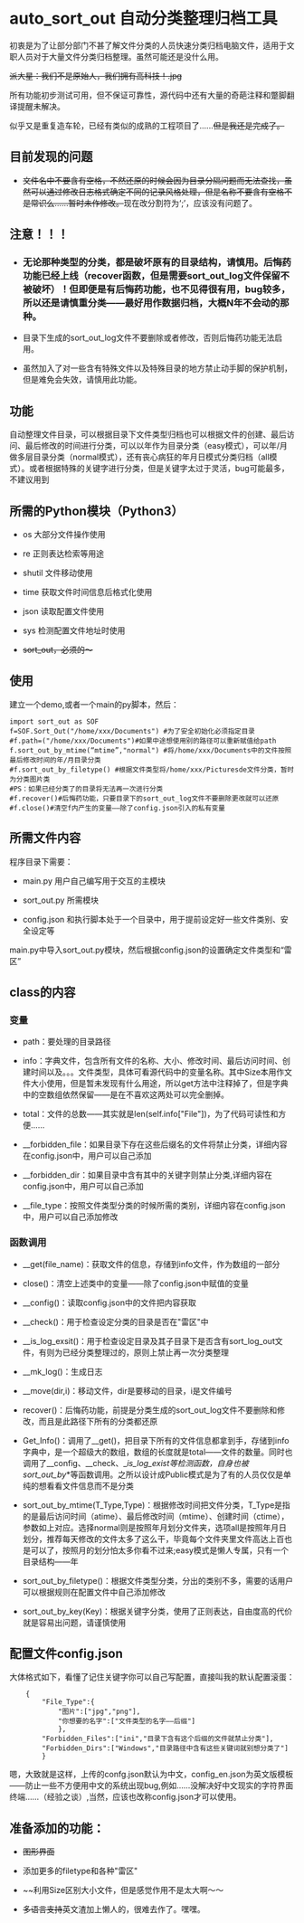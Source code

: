 # auto_sort_out 自动分类整理归档工具

初衷是为了让部分部门不甚了解文件分类的人员快速分类归档电脑文件，适用于文职人员对于大量文件分类归档整理。虽然可能还是没什么用。

~~派大星：我们不是原始人，我们拥有高科技！.jpg~~

所有功能初步测试可用，但不保证可靠性，源代码中还有大量的奇葩注释和蹩脚翻译提醒未解决。

似乎又是重复造车轮，已经有类似的成熟的工程项目了......~~但是我还是完成了。~~


## 目前发现的问题

+ ~~文件名中不要含有空格，不然还原的时候会因为目录分隔问题而无法查找，虽然可以通过修改日志格式确定不同的记录风格处理，但是名称不要含有空格不是常识么……暂时未作修改。~~现在改分割符为‘;’，应该没有问题了。

## 注意！！！

+ ### 无论那种类型的分类，都是破坏原有的目录结构，请慎用。后悔药功能已经上线（recover函数，但是需要sort_out_log文件保留不被破坏）！但即便是有后悔药功能，也不见得很有用，bug较多，所以还是请慎重分类——最好用作数据归档，大概N年不会动的那种。

+ 目录下生成的sort_out_log文件不要删除或者修改，否则后悔药功能无法启用。

+ 虽然加入了对一些含有特殊文件以及特殊目录的地方禁止动手脚的保护机制，但是难免会失效，请慎用此功能。

## 功能

自动整理文件目录，可以根据目录下文件类型归档也可以根据文件的创建、最后访问、最后修改的时间进行分类，可以以年作为目录分类（easy模式），可以年/月做多层目录分类（normal模式），还有丧心病狂的年月日模式分类归档（all模式）。或者根据特殊的关键字进行分类，但是关键字太过于灵活，bug可能最多，不建议用到

## 所需的Python模块（Python3）

+ os 大部分文件操作使用

+ re 正则表达检索等用途

+ shutil 文件移动使用

+ time 获取文件时间信息后格式化使用

+ json 读取配置文件使用

+ sys 检测配置文件地址时使用

+ ~~sort_out，必须的～~~

## 使用


建立一个demo,或者一个main的py脚本，然后：


    import sort_out as SOF 
    f=SOF.Sort_Out("/home/xxx/Documents") #为了安全初始化必须指定目录
    #f.path=("/home/xxx/Documents")#如果中途想使用别的路径可以重新赋值给path
    f.sort_out_by_mtime(“mtime”,"normal") #将/home/xxx/Documents中的文件按照最后修改时间的年/月目录分类
    #f.sort_out_by_filetype() #根据文件类型将/home/xxx/Picturesde文件分类，暂时为分类图片类
    #PS：如果已经分类了的目录将无法再一次进行分类
    #f.recover()#后悔药功能，只要目录下的sort_out_log文件不要删除更改就可以还原
    #f.close()#清空f内产生的变量——除了config.json引入的私有变量
    
## 所需文件内容

程序目录下需要：

+ main.py 用户自己编写用于交互的主模块

+ sort_out.py 所需模块

+ config.json 和执行脚本处于一个目录中，用于提前设定好一些文件类别、安全设定等

main.py中导入sort_out.py模块，然后根据config.json的设置确定文件类型和“雷区”

## class的内容

### 变量

+ path：要处理的目录路径

+ info：字典文件，包含所有文件的名称、大小、修改时间、最后访问时间、创建时间以及。。。文件类型，具体可看源代码中的变量名称。其中Size本用作文件大小使用，但是暂未发现有什么用途，所以get方法中注释掉了，但是字典中的空数组依然保留——是在不喜欢这两处可以完全删掉。

+ total：文件的总数——其实就是len(self.info["File"])，为了代码可读性和方便……

+ __forbidden_file：如果目录下存在这些后缀名的文件将禁止分类，详细内容在config.json中，用户可以自己添加

+ __forbidden_dir：如果目录中含有其中的关键字则禁止分类,详细内容在config.json中，用户可以自己添加

+ __file_type：按照文件类型分类的时候所需的类别，详细内容在config.json中，用户可以自己添加修改

### 函数调用

+ __get(file_name)：获取文件的信息，存储到info文件，作为数组的一部分

+ close()：清空上述类中的变量——除了config.json中赋值的变量

+ __config()：读取config.json中的文件把内容获取 

+ __check()：用于检查设定分类的目录是否在"雷区"中

+ __is_log_exsit()：用于检查设定目录及其子目录下是否含有sort_log_out文件，有则为已经分类整理过的，原则上禁止再一次分类整理

+ __mk_log()：生成日志

+ __move(dir,i)：移动文件，dir是要移动的目录，i是文件编号

+ recover()：后悔药功能，前提是分类生成的sort_out_log文件不要删除和修改，而且是此路径下所有的分类都还原

+ Get_Info()：调用了__get()，把目录下所有的文件信息都拿到手，存储到info字典中，是一个超级大的数组，数组的长度就是total——文件的数量。同时也调用了__config、__check、__is_log_exist等检测函数，自身也被sort_out_by_*等函数调用。之所以设计成Public模式是为了有的人员仅仅是单纯的想看看文件信息而不是分类

+ sort_out_by_mtime(T_Type,Type)：根据修改时间把文件分类，T_Type是指的是最后访问时间（atime）、最后修改时间（mtime）、创建时间（ctime），参数如上对应。选择normal则是按照年月划分文件夹，选项all是按照年月日划分，推荐每天修改的文件太多了这么干，毕竟每个文件夹里文件高达上百也是可以了，按照月的划分怕太多你看不过来;easy模式是懒人专属，只有一个目录结构——年

+ sort_out_by_filetype()：根据文件类型分类，分出的类别不多，需要的话用户可以根据规则在配置文件中自己添加修改

+ sort_out_by_key(Key)：根据关键字分类，使用了正则表达，自由度高的代价就是容易出问题，请谨慎使用

## 配置文件config.json 
大体格式如下，看懂了记住关键字你可以自己写配置，直接叫我的默认配置滚蛋：

		{
			"File_Type":{
				"图片":["jpg","png"],
				"你想要的名字":["文件类型的名字——后缀"]
				},
			"Forbidden_Files":["ini","目录下含有这个后缀的文件就禁止分类"],
			"Forbidden_Dirs":["Windows","目录路径中含有这些关键词就别想分类了"]
			}

嗯，大致就是这样，上传的confg.json默认为中文，config_en.json为英文版模板——防止一些不方便用中文的系统出现bug,例如……没解决好中文现实的字符界面终端……（经验之谈）,当然，应该也改称config.json才可以使用。

## 准备添加的功能：

+ ~~图形界面~~

+ 添加更多的filetype和各种"雷区"

+ ~~利用Size区别大小文件，但是感觉作用不是太大啊～～

+ ~~多语言支持~~英文渣加上懒人的，很难去作了。嘿嘿。
